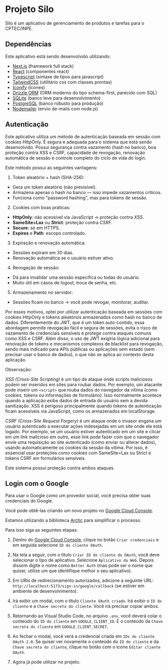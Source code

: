 # Projeto Silo

Silo é um aplicativo de gerenciamento de produtos e tarefas para o CPTEC/INPE.

## Dependências

Este aplicativo está sendo desenvolvido utilizando:

- [Next.js](https://nextjs.org/) (framework full stack)
- [React](https://react.dev/) (componentes react)
- [Typescript](https://www.typescriptlang.org/) (sintaxe de tipos para javascript)
- [TailwindCSS](https://tailwindcss.com/) (utilitário css com classes prontas)
- [Iconify](https://iconify.design/docs/usage/css/tailwind/tailwind4/) (ícones)
- [Drizzle ORM](https://orm.drizzle.team/) (ORM moderno do tipo schema-first, parecido com SQL)
- [SQLite](https://www.sqlite.org/) (banco leve para desenvolvimento)
- [PostgreSQL](https://www.postgresql.org/) (banco robusto para produção)
- [Nodemailer](https://nodemailer.com/) (envio de-mails com node.js)

## Autenticação

Este aplicativo utiliza um método de autenticação baseada em sessão com cookies HttpOnly. É segura e adequada para o sistema que está sendo desenvolvido. Possui segurança contra vazamento (hash no banco), boa proteção contra XSS e CSRF, capacidade de revogação, renovação automática de sessão e controle completo do ciclo de vida do login.

Este método possui as seguintes vantagens:

1. Token aleatório + hash (SHA-256):

- Gera um token aleatório (não previsível).
- Armazena apenas o hash no banco — isso impede vazamentos críticos.
- Funciona como "password hashing", mas para tokens de sessão.

2. Cookies com boas práticas:

- **HttpOnly**: não acessível via JavaScript → proteção contra _XSS_.
- **SameSite=Lax** ou **Strict**: proteção contra _CSRF_.
- **Secure**: só em HTTPS.
- **Expires** e **Path**: escopo controlado.

3. Expiração e renovação automática:

- Sessões expiram em 30 dias.
- Renovação automática se o usuário estiver ativo.

4. Revogação de sessão:

- Dá para invalidar uma sessão específica ou todas do usuário.
- Muito útil em casos de logout, troca de senha, etc.

5. Armazenamento no servidor:

- Sessões ficam no banco → você pode revogar, monitorar, auditar.

Por esses motivos, optei por utilizar autenticação baseada em sessões com cookies HttpOnly e tokens aleatórios armazenados como hash no banco de dados. Diferentemente do JWT, que é um token auto-contido, essa abordagem permite revogação fácil e segura de sessões, evita o risco de vazamento de credenciais sensíveis e protege contra ataques comuns como XSS e CSRF. Além disso, o uso de JWT exigiria lógica adicional para renovação de tokens e mecanismos complexos de blacklist para revogação, sendo mais indicado para APIs públicas ou aplicações sem estado (sem precisar usar o banco de dados), o que não se aplica ao contexto desta aplicação.

Observação:

_XSS (Cross-Site Scripting)_ é um tipo de ataque onde scripts maliciosos podem ser inseridos em sites para roubar dados. Por exemplo, um atacante pode inserir um `<script>` que rouba dados do navegador da vítima (como cookies, tokens ou informações de formulário). Isso normalmente acontece quando a aplicação exibe dados de entrada do usuário sem a devida sanitização. XSS é perigoso principalmente quando tokens de autenticação ficam acessíveis via JavaScript, como os armazenados em localStorage.

_CSRF (Cross-Site Request Forgery)_ é um ataque onde o invasor engana um usuário autenticado a executar ações indesejadas em um site onde ele está logado. Por exemplo, se um usuário estiver autenticado em um site e clicar em um link malicioso em outro, esse link pode fazer com que o navegador envie uma requisição ao site autenticado (como enviar ou alterar dados), usando automaticamente os cookies da sessão da vítima. Por isso, é essencial usar proteções como cookies com SameSite=Lax ou Strict e tokens CSRF em formulários sensíveis.

Este sistema possui proteção contra ambos ataques.

## Login com o Google

Para usar o Google como um provedor social, você precisa obter suas credenciais do Google.

Você pode obtê-las criando um novo projeto no [Google Cloud Console](https://console.cloud.google.com/apis/dashboard).

Estamos utilizando a biblioteca [Arctic](https://arcticjs.dev/providers/google) para simplificar o processo.

Para isso siga as seguintes etapas:

1. Dentro do [Google Cloud Console](https://console.cloud.google.com/apis/dashboard), clique no botão `Criar credenciais` e em seguida selecione `ID do cliente OAuth`.

2. Na tela a seguir, com o título `Criar ID do cliente do OAuth`, você deve selecionar o tipo de aplicativo. Selecione `Aplicativo da Web`. Depois dissom digite o nome como `Better Auth` (mas pode ser o nome que quiser, utilize um que identifique melhor o seu aplicativo).

3. Em URIs de redirecionamento autorizados, adicione a seguinte URL: `http://localhost:5173/sign-in/google/callback` (se estiver em ambiente de desenvolvimento).

4. Irá exibir um modal, com o título `Cliente OAuth criado`. Irá exibir o `ID do cliente` e a `Chave secreta do cliente`. Você irá precisar copiar ambos.

5. Retornando ao Visual Studio Code, no arquivo `.env`, você deverá colar o conteúdo do `ID do cliente` em `GOOGLE_CLIENT_ID`. E o conteúdo da `Chave secreta do cliente` em `GOOGLE_CLIENT_SECRET`.

6. Ao fechar o modal, você verá a credencial criada em `IDs do cliente OAuth 2.0`. Se quiser ver novamente o conteúdo do `ID do cliente` e da `Chave secreta do cliente`, clique no botão com o ícone `Editar cliente OAuth`.

7. Agora já pode utilizar no projeto.
